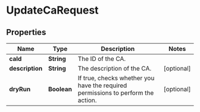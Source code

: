 

# UpdateCaRequest


## Properties

| Name | Type | Description | Notes |
|------------ | ------------- | ------------- | -------------|
|**caId** | **String** | The ID of the CA. |  |
|**description** | **String** | The description of the CA. |  [optional] |
|**dryRun** | **Boolean** | If true, checks whether you have the required permissions to perform the action. |  [optional] |



